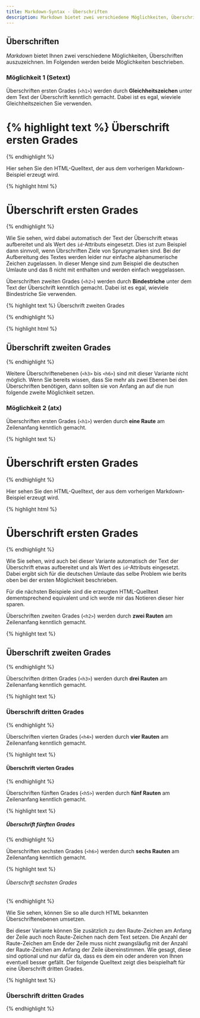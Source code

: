 ```yaml
---
title: Markdown-Syntax - Überschriften
description: Markdown bietet zwei verschiedene Möglichkeiten, Überschriften auszuzeichnen. Auf dieser Seite werden beide Möglichkeiten beschrieben.
---
```


## Überschriften

*Markdown* bietet Ihnen zwei verschiedene Möglichkeiten, Überschriften auszuzeichnen. Im Folgenden werden beide Möglichkeiten beschrieben. 

### Möglichkeit 1 (Setext)

Überschriften ersten Grades (`<h1>`) werden durch **Gleichheitszeichen** unter dem Text der Überschrift kenntlich gemacht. Dabei ist es egal, wieviele Gleichheitszeichen Sie verwenden.

{% highlight text %}
Überschrift ersten Grades
=========================
{% endhighlight %}

Hier sehen Sie den HTML-Quelltext, der aus dem vorherigen Markdown-Beispiel erzeugt wird.

{% highlight html %}
<h1 id="berschrift-ersten-grades">Überschrift ersten Grades</h1>
{% endhighlight %}

Wie Sie sehen, wird dabei automatisch der Text der Überschrift etwas aufbereitet und als Wert des `id`-Attributs eingesetzt. Dies ist zum Beispiel dann sinnvoll, wenn Übrschriften Ziele von Sprungmarken sind. Bei der Aufbereitung des Textes werden leider nur einfache alphanumerische Zeichen zugelassen. In dieser Menge sind zum Beispiel die deutschen Umlaute und das ß nicht mit enthalten und werden einfach weggelassen.

Überschriften zweiten Grades (`<h2>`) werden durch **Bindestriche** unter dem Text der Überschrift kenntlich gemacht. Dabei ist es egal, wieviele Bindestriche Sie verwenden.

{% highlight text %}
Überschrift zweiten Grades

{% endhighlight %}

{% highlight html %}
<h2 id="berschrift-ersten-grades">Überschrift zweiten Grades</h2>
{% endhighlight %}

Weitere Überschriftenebenen (`<h3>` bis `<h6>`) sind mit dieser Variante nicht möglich. Wenn Sie bereits wissen, dass Sie mehr als zwei Ebenen bei den Überschriften benötigen, dann sollten sie von Anfang an auf die nun folgende zweite Möglichkeit setzen.

### Möglichkeit 2 (atx)

Überschriften ersten Grades (`<h1>`) werden durch **eine Raute** am Zeilenanfang kenntlich gemacht.

{% highlight text %}
# Überschrift ersten Grades
{% endhighlight %}

Hier sehen Sie den HTML-Quelltext, der aus dem vorherigen Markdown-Beispiel erzeugt wird.

{% highlight html %}
<h1 id="berschrift-ersten-grades">Überschrift ersten Grades</h1>
{% endhighlight %}

Wie Sie sehen, wird auch bei dieser Variante automatisch der Text der Überschrift etwas aufbereitet und als Wert des `id`-Attributs eingesetzt. Dabei ergibt sich für die deutschen Umlaute das selbe Problem wie berits oben bei der ersten Möglichkeit beschrieben.

Für die nächsten Beispiele sind die erzeugten HTML-Quelltext dementsprechend equivalent und ich werde mir das Notieren dieser hier sparen.

Überschriften zweiten Grades (`<h2>`) werden durch **zwei Rauten** am Zeilenanfang kenntlich gemacht.

{% highlight text %}
## Überschrift zweiten Grades
{% endhighlight %}

Überschriften dritten Grades (`<h3>`) werden durch **drei Rauten** am Zeilenanfang kenntlich gemacht.

{% highlight text %}
### Überschrift dritten Grades
{% endhighlight %}

Überschriften vierten Grades (`<h4>`) werden durch **vier Rauten** am Zeilenanfang kenntlich gemacht.

{% highlight text %}
#### Überschrift vierten Grades
{% endhighlight %}

Überschriften fünften Grades (`<h5>`) werden durch **fünf Rauten** am Zeilenanfang kenntlich gemacht.

{% highlight text %}
##### Überschrift fünften Grades
{% endhighlight %}

Überschriften sechsten Grades (`<h6>`) werden durch **sechs Rauten** am Zeilenanfang kenntlich gemacht.

{% highlight text %}
###### Überschrift sechsten Grades
{% endhighlight %}

Wie Sie sehen, können Sie so alle durch HTML bekannten Überschriftenebenen umsetzen.

Bei dieser Variante können Sie zusätzlich zu den Raute-Zeichen am Anfang der Zeile auch noch Raute-Zeichen nach dem Text setzen. Die Anzahl der Raute-Zeichen am Ende der Zeile muss nicht zwangsläufig mit der Anzahl der Raute-Zeichen am Anfang der Zeile übereinstimmen. Wie gesagt, diese sind optional und nur dafür da, dass es dem ein oder anderen von Ihnen eventuell besser gefällt. Der folgende Quelltext zeigt dies beispielhaft für eine Überschrift dritten Grades.

{% highlight text %}
### Überschrift dritten Grades ###
{% endhighlight %}
